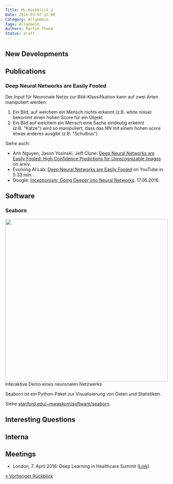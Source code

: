 ```yaml
---
Title: ML-Rückblick 2
Date: 2016-03-07 12:00
Category: Allgemein
Tags: Allgemein
Authors: Martin Thoma
Status: draft
---
```


## New Developments

<!-- Trends -->


## Publications

<!-- e.g. arXiv -->

### Deep Neural Networks are Easily Fooled

Der Input für Neuronale Netze zur Bild-Klassifikation kann auf zwei Arten
manipuliert werden:

1. Ein Bild, auf welchem ein Mensch nichts erkennt (z.B. white noise) bekommt
   einen hohen Score für ein Objekt
2. Ein Bild auf welchem ein Mensch eine Sache eindeutig erkennt
   (z.B.&nbsp;"Katze")
   wird so manipuliert, dass das NN mit einem hohen score etwas anderes ausgibt
   (z.B.&nbsp;"Schulbus").

Siehe auch:

* Anh Nguyen, Jason Yosinski, Jeff Clune: [Deep Neural Networks are Easily Fooled: High Confidence Predictions for Unrecognizable Images](http://arxiv.org/abs/1412.1897) on arxiv.
* Evolving AI Lab: [Deep Neural Networks are Easily Fooled](https://www.youtube.com/watch?v=M2IebCN9Ht4) on YouTube in 5:33 min.
* Google: [Inceptionism: Going Deeper into Neural Networks](http://googleresearch.blogspot.de/2015/06/inceptionism-going-deeper-into-neural.html). 17.06.2016.


## Software

<!-- e.g. Theano, Keras, ... -->

### Seaborn

<figure style="display:table;margin: 0 auto 0.55em;">
<a href="{filename}/images/seaborn_hexbin_marginals.png"><img align="middle"  width="512" src="{filename}/images/seaborn_hexbin_marginals.png"></a>
<figcaption style="display:table-caption;caption-side:bottom">Interaktive Demo eines neuronalen Netzwerks</figcaption>
</figure>

Seaborn ist ein Python-Paket zur Visualisierung von Daten und Statistiken.

Siehe [stanford.edu/~mwaskom/software/seaborn](http://stanford.edu/~mwaskom/software/seaborn/).


## Interesting Questions

<!-- For example StackExchange -->


## Interna

<!-- About ML-KA itself; can also be a link to posts on this website -->

## Meetings

<!-- ML-KA meetings, but not only -->

* London, 7. April 2016: Deep Learning in Healthcare Summit ([Link](https://re-work.co/events/deep-learning-health-london-2016))


<div class="navigation clearfix">
    <div class="alignleft">
        <a href="http://ml-ka.de/ml-ruckblick-1/" rel="prev">« Vorheriger Rückblick</a>
    </div>
    <!--
    <div class="alignright">
        <a href="http://ml-ka.de/ml-ruckblick-1/" rel="prev">« Vorheriger Rückblick</a>
    </div>
    -->
</div>
